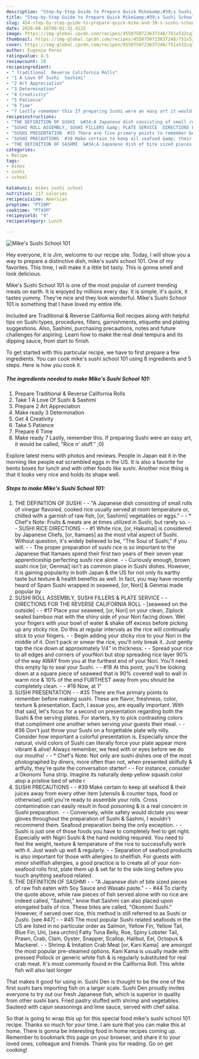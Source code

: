```yaml
---
description: "Step-by-Step Guide to Prepare Quick Mike&amp;#39;s Sushi School 101"
title: "Step-by-Step Guide to Prepare Quick Mike&amp;#39;s Sushi School 101"
slug: 454-step-by-step-guide-to-prepare-quick-mike-and-39-s-sushi-school-101
date: 2020-08-16T00:01:32.412Z
image: https://img-global.cpcdn.com/recipes/4550750723637248/751x532cq70/mikes-sushi-school-101-recipe-main-photo.jpg
thumbnail: https://img-global.cpcdn.com/recipes/4550750723637248/751x532cq70/mikes-sushi-school-101-recipe-main-photo.jpg
cover: https://img-global.cpcdn.com/recipes/4550750723637248/751x532cq70/mikes-sushi-school-101-recipe-main-photo.jpg
author: Eugenia Perez
ratingvalue: 4.5
reviewcount: 10
recipeingredient:
- " Traditional  Reverse California Rolls"
- "1 A Love Of Sushi  Sashimi"
- "2 Art Appreciation"
- "3 Determination"
- "4 Creativity"
- "5 Patience"
- "6 Time"
- "7 Lastly remember this If preparing Sushi were an easy art it would be called Rice n stuff 0"
recipeinstructions:
- "THE DEFINITION OF SUSHI  &#34;A Japanese dish consisting of small rolls of vinegar flavored, cooked rice usually served at room temperature or, chilled with a garnish of raw fish, [or, Sashimi] vegetables or eggs.&#34;  * Chef&#39;s Note: Fruits &amp; meats are at times utilized in Sushi, but rarely so.  SUSHI RICE DIRECTIONS  #1 White rice, [or, Hakumai] is considered by Japanese Chefs, [or, Itamaes] as the most vital aspect of Sushi. Without question, it&#39;s widely believed to be, &#34;The Soul of Sushi,&#34; if you will.  The proper preparation of sushi rice is so important to the Japanese that Itamaes spend their first two years of their seven year apprenticeship perfecting sushi rice alone.  Curiously enough, brown sushi rice [or, Genmai] isn&#39;t as common place in Sushi dishes. However, it is gaining popularity in both Japan &amp; the US for not only its earthy taste but texture &amp; health benefits as well. In fact, you may have recently heard of Spam Sushi wrapped in seaweed, [or, Nori] &amp; Genmai made popular by"
- "SUSHI ROLL ASSEMBLY, SUSHI FILLERS &amp; PLATE SERVICE  DIRECTIONS FOR THE REVERSE CALIFORNIA ROLL  [seaweed on the outside]  #17 Place your seaweed, [or, Nori] on your clean, Ziplock sealed bamboo mat with the shiny side of your Nori facing down. Wet your fingers with your bowl of water &amp; shake off excess before picking up any sticky rice. Do this at regular intervals as the rice will continually stick to your fingers.  Begin adding your sticky rice to your Nori in the middle of it. Don&#39;t pack or smear the rice, you&#39;ll only break it. Just gently tap the rice down at approximately 1/4&#34; in thickness.  Spread your rice to all edges and corners of yourNori but stop spreading rice layer 90% of the way AWAY from you at the furthest end of your Nori. You&#39;ll need this empty lip to seal your Sushi.  #18 At this point, you&#39;ll be looking down at a square piece of seaweed that is 90% covered wall to wall in warm rice &amp; 10% of the end FURTHEST away from you should be completely clean.  #19 Now, at 1&#34;"
- "SUSHI PRESENTATION  #35 There are five primary points to remember before making sushi. These are flavor, freshness, color, texture &amp; presentation. Each, I assue you, are equally important. With that said, let&#39;s focus for a second on presentation regarding both the Sushi &amp; the serving plates. For starters, try to pick contrasting colors that compliment one another when serving your guests their meal.  #36 Don&#39;t just throw your Sushi on a forgettable plate wily nilly. Consider how important a colorful presentation is. Especially since the natural, vivid colors of Sushi can literally force your plate appear more vibrant &amp; alive! Always remember, we feed with or eyes before we do our mouths!  * Chef&#39;s Note: Not only are sushi dishes one of the most photographed by diners, more often than not, when presented skilfully &amp; artfully, they&#39;re quite the conversation starter!  For instance, consider a Okonomi Tuna strip. Imagine its naturally deep yellow squash color atop a pristine bed of white r"
- "SUSHI PRECAUTIONS  #39 Make certain to keep all seafood &amp; their juices away from every other item [utensils &amp; counter tops, food or otherwise] until you&#39;re ready to assemble your rolls. Cross contamination can easily result in food poisoning &amp; is a real concern in Sushi preparation.   Conversely, while safety would dictate you wear gloves throughout the preparation of Sushi &amp; Sashmi, I wouldn&#39;t recommend them. Seafood preparation being the only exception.  Sushi is just one of those foods you have to completely feel to get right. Especially with Nigiri Sushi &amp; the hand molding required. You need to feel the weight, texture &amp; temperature of the rice to successfully work with it. Just wash up well &amp; regularly.  Separation of seafood products is also important for those with allergies to shellfish. For guests with minor shellfish allergies, a good practice is to create all of your non-seafood rolls first, plate them up &amp; set far to the side long before you touch anything seafood related."
- "THE DEFINITION OF SASHMI  &#34;A Japanese dish of bite sized pieces of raw fish eaten with Soy Sauce and Wasabi paste.&#34;  #44 To clarify the quote above, while raw pieces of fish served alone with no rice are indeed called, &#34;Sashmi,&#34; know that Sashmi can also placed upon elongated balls of rice. These bites are called, &#34;Okonomi Sushi.&#34; However, if served over rice, this method is still referred to as Sushi or Zushi. [see #47]  #45 The most popular Sushi related seafoods in the US are listed in no particular order as Salmon, Yellow Fin, Yellow Tail, Blue Fin, Uni, [sea urchin] Fatty Tuna Belly, Roe, Spiny Lobster Tail, Prawn, Crab, Clam, Oyster, Snapper, Scallop, Halibut, Eel, Octopus &amp; Mackerel.  Shrimp &amp; Imitation Crab Meat [or, Kani Kama]  are amongst the most popular pre-steamed options. Kani Kama is usually made with pressed Pollock or generic white fish &amp; is regularly substituted for real crab meat. It&#39;s most commonly found in the California Roll. This white fish will also last longer"
categories:
- Recipe
tags:
- mikes
- sushi
- school

katakunci: mikes sushi school 
nutrition: 217 calories
recipecuisine: American
preptime: "PT20M"
cooktime: "PT45M"
recipeyield: "4"
recipecategory: Lunch

---
```



![Mike&#39;s Sushi School 101](https://img-global.cpcdn.com/recipes/4550750723637248/751x532cq70/mikes-sushi-school-101-recipe-main-photo.jpg)

Hey everyone, it is Jim, welcome to our recipe site. Today, I will show you a way to prepare a distinctive dish, mike&#39;s sushi school 101. One of my favorites. This time, I will make it a little bit tasty. This is gonna smell and look delicious.

Mike&#39;s Sushi School 101 is one of the most popular of current trending meals on earth. It is enjoyed by millions every day. It is simple, it's quick, it tastes yummy. They're nice and they look wonderful. Mike&#39;s Sushi School 101 is something that I have loved my entire life.

Included are Traditional &amp; Reverse California Roll recipes along with helpful tips on Sushi types, procedures, fillers, garnishments, etiquette and plating suggestions. Also, Sashimi, purchasing precautions, notes and future challenges for aspiring. Learn how to make the real deal tempura and its dipping sauce, from start to finish.


To get started with this particular recipe, we have to first prepare a few ingredients. You can cook mike&#39;s sushi school 101 using 8 ingredients and 5 steps. Here is how you cook it.

<!--inarticleads1-->

##### The ingredients needed to make Mike&#39;s Sushi School 101:

1. Prepare  Traditional &amp; Reverse California Rolls
1. Take 1 A Love Of Sushi &amp; Sashimi
1. Prepare 2 Art Appreciation
1. Make ready 3 Determination
1. Get 4 Creativity
1. Take 5 Patience
1. Prepare 6 Time
1. Make ready 7 Lastly, remember this. If preparing Sushi were an easy art, it would be called, &#34;Rice n&#39; stuff.&#34; ;0)


Explore latest menu with photos and reviews. People in Japan eat it in the morning like people eat scrambled eggs in the US. It is also a favorite for bento boxes for lunch and with other foods like sushi. Another nice thing is that it looks very nice and holds its shape well. 

<!--inarticleads2-->

##### Steps to make Mike&#39;s Sushi School 101:

1. THE DEFINITION OF SUSHI -  - &#34;A Japanese dish consisting of small rolls of vinegar flavored, cooked rice usually served at room temperature or, chilled with a garnish of raw fish, [or, Sashimi] vegetables or eggs.&#34; -  - * Chef&#39;s Note: Fruits &amp; meats are at times utilized in Sushi, but rarely so. -  - SUSHI RICE DIRECTIONS -  - #1 White rice, [or, Hakumai] is considered by Japanese Chefs, [or, Itamaes] as the most vital aspect of Sushi. Without question, it&#39;s widely believed to be, &#34;The Soul of Sushi,&#34; if you will. -  - The proper preparation of sushi rice is so important to the Japanese that Itamaes spend their first two years of their seven year apprenticeship perfecting sushi rice alone. -  - Curiously enough, brown sushi rice [or, Genmai] isn&#39;t as common place in Sushi dishes. However, it is gaining popularity in both Japan &amp; the US for not only its earthy taste but texture &amp; health benefits as well. In fact, you may have recently heard of Spam Sushi wrapped in seaweed, [or, Nori] &amp; Genmai made popular by
1. SUSHI ROLL ASSEMBLY, SUSHI FILLERS &amp; PLATE SERVICE -  - DIRECTIONS FOR THE REVERSE CALIFORNIA ROLL  - [seaweed on the outside] -  - #17 Place your seaweed, [or, Nori] on your clean, Ziplock sealed bamboo mat with the shiny side of your Nori facing down. Wet your fingers with your bowl of water &amp; shake off excess before picking up any sticky rice. Do this at regular intervals as the rice will continually stick to your fingers. -  - Begin adding your sticky rice to your Nori in the middle of it. Don&#39;t pack or smear the rice, you&#39;ll only break it. Just gently tap the rice down at approximately 1/4&#34; in thickness. -  - Spread your rice to all edges and corners of yourNori but stop spreading rice layer 90% of the way AWAY from you at the furthest end of your Nori. You&#39;ll need this empty lip to seal your Sushi. -  - #18 At this point, you&#39;ll be looking down at a square piece of seaweed that is 90% covered wall to wall in warm rice &amp; 10% of the end FURTHEST away from you should be completely clean. -  - #19 Now, at 1&#34;
1. SUSHI PRESENTATION -  - #35 There are five primary points to remember before making sushi. These are flavor, freshness, color, texture &amp; presentation. Each, I assue you, are equally important. With that said, let&#39;s focus for a second on presentation regarding both the Sushi &amp; the serving plates. For starters, try to pick contrasting colors that compliment one another when serving your guests their meal. -  - #36 Don&#39;t just throw your Sushi on a forgettable plate wily nilly. Consider how important a colorful presentation is. Especially since the natural, vivid colors of Sushi can literally force your plate appear more vibrant &amp; alive! Always remember, we feed with or eyes before we do our mouths! -  - * Chef&#39;s Note: Not only are sushi dishes one of the most photographed by diners, more often than not, when presented skilfully &amp; artfully, they&#39;re quite the conversation starter! -  - For instance, consider a Okonomi Tuna strip. Imagine its naturally deep yellow squash color atop a pristine bed of white r
1. SUSHI PRECAUTIONS -  - #39 Make certain to keep all seafood &amp; their juices away from every other item [utensils &amp; counter tops, food or otherwise] until you&#39;re ready to assemble your rolls. Cross contamination can easily result in food poisoning &amp; is a real concern in Sushi preparation.  -  - Conversely, while safety would dictate you wear gloves throughout the preparation of Sushi &amp; Sashmi, I wouldn&#39;t recommend them. Seafood preparation being the only exception. -  - Sushi is just one of those foods you have to completely feel to get right. Especially with Nigiri Sushi &amp; the hand molding required. You need to feel the weight, texture &amp; temperature of the rice to successfully work with it. Just wash up well &amp; regularly. -  - Separation of seafood products is also important for those with allergies to shellfish. For guests with minor shellfish allergies, a good practice is to create all of your non-seafood rolls first, plate them up &amp; set far to the side long before you touch anything seafood related.
1. THE DEFINITION OF SASHMI -  - &#34;A Japanese dish of bite sized pieces of raw fish eaten with Soy Sauce and Wasabi paste.&#34; -  - #44 To clarify the quote above, while raw pieces of fish served alone with no rice are indeed called, &#34;Sashmi,&#34; know that Sashmi can also placed upon elongated balls of rice. These bites are called, &#34;Okonomi Sushi.&#34; However, if served over rice, this method is still referred to as Sushi or Zushi. [see #47] -  - #45 The most popular Sushi related seafoods in the US are listed in no particular order as Salmon, Yellow Fin, Yellow Tail, Blue Fin, Uni, [sea urchin] Fatty Tuna Belly, Roe, Spiny Lobster Tail, Prawn, Crab, Clam, Oyster, Snapper, Scallop, Halibut, Eel, Octopus &amp; Mackerel. -  - Shrimp &amp; Imitation Crab Meat [or, Kani Kama]  are amongst the most popular pre-steamed options. Kani Kama is usually made with pressed Pollock or generic white fish &amp; is regularly substituted for real crab meat. It&#39;s most commonly found in the California Roll. This white fish will also last longer


That makes it good for using in. Sushi Den is thought to be the one of the first sushi bars importing fish on a larger scale. Sushi Den proudly invites everyone to try out our fresh Japanese fish, which is superior in quality from other sushi bars. Fried pastry stuffed with shrimp and vegetables. Sauteed with cajun seasonings and lime sauce, served with chef salsa. 

So that is going to wrap this up for this special food mike&#39;s sushi school 101 recipe. Thanks so much for your time. I am sure that you can make this at home. There is gonna be interesting food in home recipes coming up. Remember to bookmark this page on your browser, and share it to your loved ones, colleague and friends. Thank you for reading. Go on get cooking!

